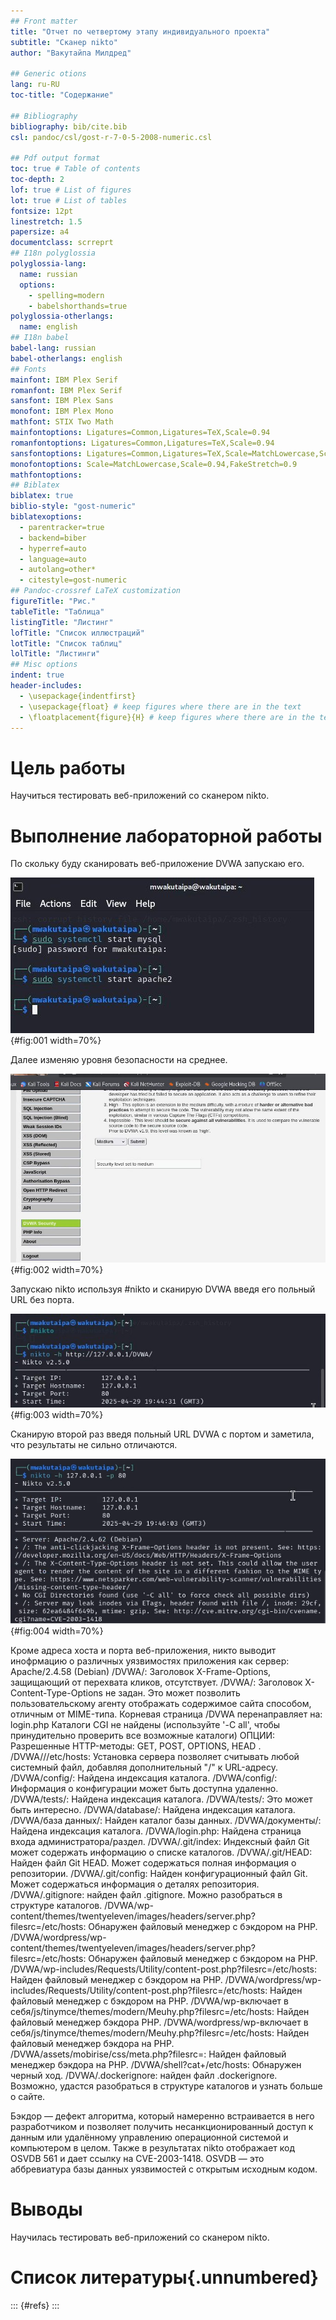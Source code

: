 ```yaml
---
## Front matter
title: "Отчет по четвертому этапу индивидуального проекта"
subtitle: "Сканер nikto"
author: "Вакутайпа Милдред"

## Generic otions
lang: ru-RU
toc-title: "Содержание"

## Bibliography
bibliography: bib/cite.bib
csl: pandoc/csl/gost-r-7-0-5-2008-numeric.csl

## Pdf output format
toc: true # Table of contents
toc-depth: 2
lof: true # List of figures
lot: true # List of tables
fontsize: 12pt
linestretch: 1.5
papersize: a4
documentclass: scrreprt
## I18n polyglossia
polyglossia-lang:
  name: russian
  options:
	- spelling=modern
	- babelshorthands=true
polyglossia-otherlangs:
  name: english
## I18n babel
babel-lang: russian
babel-otherlangs: english
## Fonts
mainfont: IBM Plex Serif
romanfont: IBM Plex Serif
sansfont: IBM Plex Sans
monofont: IBM Plex Mono
mathfont: STIX Two Math
mainfontoptions: Ligatures=Common,Ligatures=TeX,Scale=0.94
romanfontoptions: Ligatures=Common,Ligatures=TeX,Scale=0.94
sansfontoptions: Ligatures=Common,Ligatures=TeX,Scale=MatchLowercase,Scale=0.94
monofontoptions: Scale=MatchLowercase,Scale=0.94,FakeStretch=0.9
mathfontoptions:
## Biblatex
biblatex: true
biblio-style: "gost-numeric"
biblatexoptions:
  - parentracker=true
  - backend=biber
  - hyperref=auto
  - language=auto
  - autolang=other*
  - citestyle=gost-numeric
## Pandoc-crossref LaTeX customization
figureTitle: "Рис."
tableTitle: "Таблица"
listingTitle: "Листинг"
lofTitle: "Список иллюстраций"
lotTitle: "Список таблиц"
lolTitle: "Листинги"
## Misc options
indent: true
header-includes:
  - \usepackage{indentfirst}
  - \usepackage{float} # keep figures where there are in the text
  - \floatplacement{figure}{H} # keep figures where there are in the text
---
```


# Цель работы

Научиться тестировать веб-приложений со сканером nikto.

# Выполнение лабораторной работы

По скольку буду сканировать веб-приложение DVWA запускаю его.

![запуск сервера](image/1.jpg){#fig:001 width=70%}

Далее изменяю уровня безопасности на среднее.

![Изменение уровня безопасности](image/2.jpg){#fig:002 width=70%}

Запускаю nikto используя #nikto и сканирую DVWA введя его польный URL без порта.

![Сканирование 1 с nikto](image/3.jpg){#fig:003 width=70%}

Сканирую второй раз введя польный URL DVWA с портом и заметила, что результаты не сильно отличаются.

![Сканирование 2 с nikto](image/4.png){#fig:004 width=70%}

Кроме адреса хоста и порта веб-приложения, никто выводит инофрмацию о различных уязвимостях приложения как
сервер: Apache/2.4.58 (Debian)
/DVWA/: Заголовок X-Frame-Options, защищающий от перехвата кликов, отсутствует.
/DVWA/: Заголовок X-Content-Type-Options не задан. Это может позволить пользовательскому агенту отображать содержимое сайта способом, отличным от MIME-типа.
Корневая страница /DVWA перенаправляет на: login.php
Каталоги CGI не найдены (используйте '-C all', чтобы принудительно проверить все возможные каталоги)
ОПЦИИ: Разрешенные HTTP-методы: GET, POST, OPTIONS, HEAD .
/DVWA///etc/hosts: Установка сервера позволяет считывать любой системный файл, добавляя дополнительный "/" к URL-адресу.
/DVWA/config/: Найдена индексация каталога.
/DVWA/config/: Информация о конфигурации может быть доступна удаленно.
/DVWA/tests/: Найдена индексация каталога.
/DVWA/tests/: Это может быть интересно.
/DVWA/database/: Найдена индексация каталога.
/DVWA/база данных/: Найден каталог базы данных.
/DVWA/документы/: Найдена индексация каталога.
/DVWA/login.php: Найдена страница входа администратора/раздел.
/DVWA/.git/index: Индексный файл Git может содержать информацию о списке каталогов.
/DVWA/.git/HEAD: Найден файл Git HEAD. Может содержаться полная информация о репозитории.
/DVWA/.git/config: Найден конфигурационный файл Git. Может содержаться информация о деталях репозитория.
/DVWA/.gitignore: найден файл .gitignore. Можно разобраться в структуре каталогов.
/DVWA/wp-content/themes/twentyeleven/images/headers/server.php?filesrc=/etc/hosts: Обнаружен файловый менеджер с бэкдором на PHP.
/DVWA/wordpress/wp-content/themes/twentyeleven/images/headers/server.php?filesrc=/etc/hosts: Обнаружен файловый менеджер с бэкдором на PHP.
/DVWA/wp-includes/Requests/Utility/content-post.php?filesrc=/etc/hosts: Найден файловый менеджер с бэкдором на PHP.
/DVWA/wordpress/wp-includes/Requests/Utility/content-post.php?filesrc=/etc/hosts: Найден файловый менеджер с бэкдором на PHP.
/DVWA/wp-включает в себя/js/tinymce/themes/modern/Meuhy.php?filesrc=/etc/hosts: Найден файловый менеджер бэкдора PHP.
/DVWA/wordpress/wp-включает в себя/js/tinymce/themes/modern/Meuhy.php?filesrc=/etc/hosts: Найден файловый менеджер бэкдора на PHP.
/DVWA/assets/mobirise/css/meta.php?filesrc=: Найден файловый менеджер бэкдора на PHP.
/DVWA/shell?cat+/etc/hosts: Обнаружен черный ход.
/DVWA/.dockerignore: найден файл .dockerignore. Возможно, удастся разобраться в структуре каталогов и узнать больше о сайте.

Бэкдор — дефект алгоритма, который намеренно встраивается в него разработчиком и позволяет получить несанкционированный доступ к данным или удалённому управлению операционной системой и компьютером в целом.
Также в результатах nikto отображает код OSVDB 561 и дает ссылку на CVE-2003-1418. OSVDB — это аббревиатура базы данных уязвимостей с открытым исходным кодом.

# Выводы

Научилась тестировать веб-приложений со сканером nikto.

# Список литературы{.unnumbered}

::: {#refs}
:::
